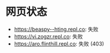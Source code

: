 # 网页状态
- https://beaspy--hting.repl.co: 失败
- https://vi.zogzr.repl.co: 失败
- https://aro.flinthill.repl.co: 失败 (403)
